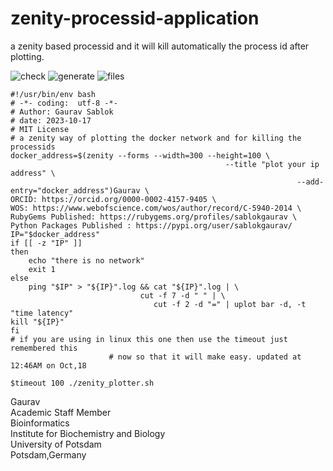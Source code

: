 # zenity-processid-application

a zenity based processid and it will kill automatically the process id after plotting.

![check](https://github.com/sablokgaurav/zenity_processid_application/blob/main/invoke_zenity_plotter.png)
![generate](https://github.com/sablokgaurav/zenity_processid_application/blob/main/plot_network.png)
![files](https://github.com/sablokgaurav/zenity_processid_application/blob/main/files_generated.png)

```
#!/usr/bin/env bash
# -*- coding:  utf-8 -*-
# Author: Gaurav Sablok
# date: 2023-10-17
# MIT License
# a zenity way of plotting the docker network and for killing the processids
docker_address=$(zenity --forms --width=300 --height=100 \
                                                --title "plot your ip address" \
                                                                --add-entry="docker_address")Gaurav \
ORCID: https://orcid.org/0000-0002-4157-9405 \
WOS: https://www.webofscience.com/wos/author/record/C-5940-2014 \
RubyGems Published: https://rubygems.org/profiles/sablokgaurav \
Python Packages Published : https://pypi.org/user/sablokgaurav/
IP="$docker_address"
if [[ -z "IP" ]]
then
    echo "there is no network"
    exit 1
else
    ping "$IP" > "${IP}".log && cat "${IP}".log | \
                             cut -f 7 -d " " | \
                                cut -f 2 -d "=" | uplot bar -d, -t "time latency"
kill "${IP}"
fi
# if you are using in linux this one then use the timeout just remembered this
                      # now so that it will make easy. updated at 12:46AM on Oct,18

$timeout 100 ./zenity_plotter.sh

```

Gaurav \
Academic Staff Member \
Bioinformatics \
Institute for Biochemistry and Biology \
University of Potsdam \
Potsdam,Germany 
